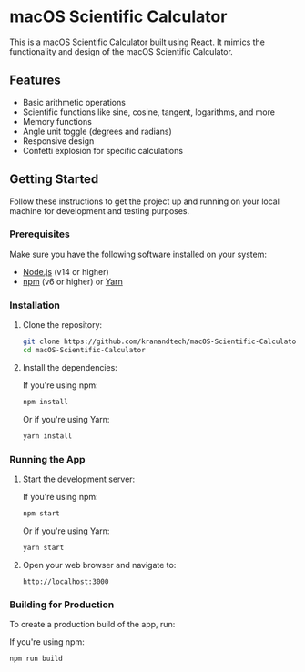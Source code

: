 # macOS Scientific Calculator

This is a macOS Scientific Calculator built using React. It mimics the functionality and design of the macOS Scientific Calculator.

## Features

- Basic arithmetic operations
- Scientific functions like sine, cosine, tangent, logarithms, and more
- Memory functions
- Angle unit toggle (degrees and radians)
- Responsive design
- Confetti explosion for specific calculations

## Getting Started

Follow these instructions to get the project up and running on your local machine for development and testing purposes.

### Prerequisites

Make sure you have the following software installed on your system:

- [Node.js](https://nodejs.org/en/) (v14 or higher)
- [npm](https://www.npmjs.com/) (v6 or higher) or [Yarn](https://yarnpkg.com/)

### Installation

1. Clone the repository:

    ```bash
    git clone https://github.com/kranandtech/macOS-Scientific-Calculator.git
    cd macOS-Scientific-Calculator
    ```

2. Install the dependencies:

    If you're using npm:

    ```bash
    npm install
    ```

    Or if you're using Yarn:

    ```bash
    yarn install
    ```

### Running the App

1. Start the development server:

    If you're using npm:

    ```bash
    npm start
    ```

    Or if you're using Yarn:

    ```bash
    yarn start
    ```

2. Open your web browser and navigate to:

    ```
    http://localhost:3000
    ```

### Building for Production

To create a production build of the app, run:

If you're using npm:

```bash
npm run build
